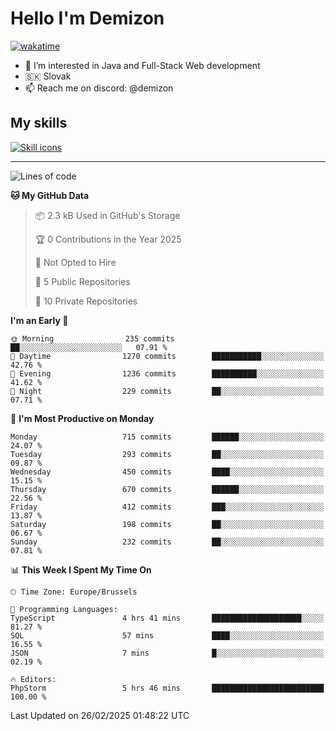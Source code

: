# Hello I'm Demizon
[![wakatime](https://wakatime.com/badge/user/6ad1949f-d6d7-44f9-9eee-c35e54cc499b.svg)](https://wakatime.com/@6ad1949f-d6d7-44f9-9eee-c35e54cc499b)
- 👀 I’m interested in Java and Full-Stack Web development
- 🇸🇰 Slovak
- 📫 Reach me on discord: @demizon

## My skills
[![Skill icons](https://skillicons.dev/icons?i=java,js,ts,html,css,react,nextjs,tailwind,supabase,py,git,docker,linux,mysql,postgres,mongo&theme=dark)](https://github.com/Demizon3433)

---

<!--START_SECTION:waka-->
![Lines of code](https://img.shields.io/badge/From%20Hello%20World%20I%27ve%20Written-930.1%20thousand%20lines%20of%20code-blue)

**🐱 My GitHub Data** 

> 📦 2.3 kB Used in GitHub's Storage 
 > 
> 🏆 0 Contributions in the Year 2025
 > 
> 🚫 Not Opted to Hire
 > 
> 📜 5 Public Repositories 
 > 
> 🔑 10 Private Repositories 
 > 
**I'm an Early 🐤** 

```text
🌞 Morning                235 commits         ██░░░░░░░░░░░░░░░░░░░░░░░   07.91 % 
🌆 Daytime                1270 commits        ███████████░░░░░░░░░░░░░░   42.76 % 
🌃 Evening                1236 commits        ██████████░░░░░░░░░░░░░░░   41.62 % 
🌙 Night                  229 commits         ██░░░░░░░░░░░░░░░░░░░░░░░   07.71 % 
```
📅 **I'm Most Productive on Monday** 

```text
Monday                   715 commits         ██████░░░░░░░░░░░░░░░░░░░   24.07 % 
Tuesday                  293 commits         ██░░░░░░░░░░░░░░░░░░░░░░░   09.87 % 
Wednesday                450 commits         ████░░░░░░░░░░░░░░░░░░░░░   15.15 % 
Thursday                 670 commits         ██████░░░░░░░░░░░░░░░░░░░   22.56 % 
Friday                   412 commits         ███░░░░░░░░░░░░░░░░░░░░░░   13.87 % 
Saturday                 198 commits         ██░░░░░░░░░░░░░░░░░░░░░░░   06.67 % 
Sunday                   232 commits         ██░░░░░░░░░░░░░░░░░░░░░░░   07.81 % 
```


📊 **This Week I Spent My Time On** 

```text
🕑︎ Time Zone: Europe/Brussels

💬 Programming Languages: 
TypeScript               4 hrs 41 mins       ████████████████████░░░░░   81.27 % 
SQL                      57 mins             ████░░░░░░░░░░░░░░░░░░░░░   16.55 % 
JSON                     7 mins              █░░░░░░░░░░░░░░░░░░░░░░░░   02.19 % 

🔥 Editors: 
PhpStorm                 5 hrs 46 mins       █████████████████████████   100.00 % 
```


 Last Updated on 26/02/2025 01:48:22 UTC
<!--END_SECTION:waka-->

